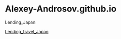 
# Alexey-Androsov.github.io

Lending_Japan

[Lending_travel_Japan](https://alexey-androsov.github.io/project/ "JAPAN")
